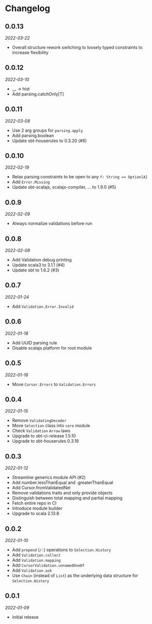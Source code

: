 # Changelog

## 0.0.13

_2022-03-22_

* Overall structure rework switching to loosely typed constraints to increase flexibility

## 0.0.12

_2022-03-10_

* __ -> hist
* Add parsing.catchOnly[T]

## 0.0.11

_2022-03-08_

* Use 2 arg groups for `parsing.apply`
* Add parsing.boolean
* Update sbt-houserules to 0.3.20 (#6)

## 0.0.10

_2022-02-19_

* Relax parsing constraints to be open to any `f: String => Option[A]`
* Add `Error.Missing`
* Update sbt-scalajs, scalajs-compiler, ... to 1.9.0 (#5)

## 0.0.9

_2022-02-09_

* Always normalize validations before run

## 0.0.8

_2022-02-08_

* Add Validation debug printing
* Update scala3 to 3.1.1 (#4)
* Update sbt to 1.6.2 (#3)

## 0.0.7

_2022-01-24_

* Add `Validation.Error.Invalid`

## 0.0.6

_2022-01-18_

* Add UUID parsing rule
* Disable scalajs platform for root module

## 0.0.5

_2022-01-16_

* Move `Cursor.Errors` to `Validation.Errors`

## 0.0.4

_2022-01-15_

* Remove `ValidatingDecoder`
* Move `Selection` class into `core` module
* Check `Validation` `Arrow` laws
* Upgrade to sbt-ci-release 1.5.10
* Upgrade to sbt-houserules 0.3.19

## 0.0.3

_2022-01-12_

* Streamline generics module API (#2)
* Add number.lessThanEqual and .greaterThanEqual
* Add Cursor.fromValidatedNel
* Remove validations traits and only provide objects
* Distinguish between total mapping and partial mapping
* Fetch entire repo in CI
* Introduce module builder
* Upgrade to scala 2.13.8

## 0.0.2

_2022-01-10_

* Add `prepend` (`/:`) operations to `Selection.History`
* Add `Validation.collect`
* Add `Validation.mapping`
* Add `CursorValidation.unnamedOneOf`
* Add `Validation.ask`
* Use `Chain` (instead of `List`) as the underlying data structure for `Selection.History`

## 0.0.1

_2022-01-09_

* Initial release